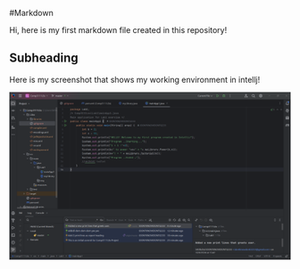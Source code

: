 #Markdown

Hi, here is my first markdown file created in this repository!

## Subheading

Here is my screenshot that shows my working environment in intellj!

![alt-text](src/img/IDE.png "optional-title")